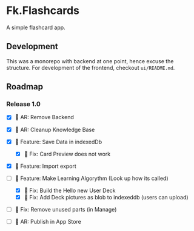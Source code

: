 # Fk.Flashcards
A simple flashcard app.

## Development
This was a monorepo with backend at one point, hence excuse the structure. For development of the frontend, checkout `ui/README.md`.

## Roadmap

### Release 1.0

- [x] 🚧 AR: Remove Backend
- [x] 🚧 AR: Cleanup Knowledge Base
- [x] 🚀 Feature: Save Data in indexedDb
  - [x] 🐛 Fix: Card Preview does not work
- [x] 🚀 Feature: Import export
- [ ] 🚀 Feature: Make Learning Algorythm (Look up how its called)
  - [x] 🐛 Fix: Build the Hello new User Deck
  - [x] 🐛 Fix: Add Deck pictures as blob to indexeddb (users can upload)
- [ ] 🐛 Fix: Remove unused parts (in Manage)
- [ ] 🚧 AR: Publish in App Store

